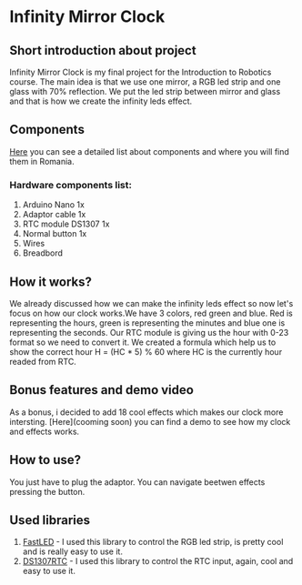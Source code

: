 # Infinity Mirror Clock

## Short introduction about project

Infinity Mirror Clock is my final project for the Introduction to Robotics course. The main idea is that we use one mirror, a RGB led strip and one glass with 70% reflection. We put the led strip between mirror and glass and that is how we create the infinity leds effect.

## Components

[Here](https://docs.google.com/spreadsheets/d/1Htry010sDG5Vxl1XxuDkIDsEU6a6pIBbHVVmY9l-o_E/edit#gid=779150184) you can see a detailed list about components and where you will find them in Romania.

### Hardware components list:

  1. Arduino Nano 1x
  2. Adaptor cable 1x
  3. RTC module DS1307 1x
  4. Normal button 1x
  5. Wires
  6. Breadbord
  
## How it works?

We already discussed how we can make the infinity leds effect so now let's focus on how our clock works.We have 3 colors, red green and blue. Red is representing the hours, green is representing the minutes and blue one is representing the seconds. Our RTC module is giving us the hour with 0-23 format so we need to convert it. We created a formula which help us to show the correct hour H = (HC * 5) % 60 where HC is the currently hour readed from RTC.

## Bonus features and demo video

As a bonus, i decided to add 18 cool effects which makes our clock more intersting. [Here](cooming soon) you can find a demo to see how my clock and effects works.

## How to use?

You just have to plug the adaptor. You can navigate beetwen effects pressing the button.

## Used libraries

  1. [FastLED](https://github.com/FastLED/FastLED/wiki/Basic-usage) - I used this library to control the RGB led strip, is pretty cool and is really easy to use it.
  2. [DS1307RTC](https://github.com/PaulStoffregen/DS1307RTC) - I used this library to control the RTC input, again, cool and easy to use it.
